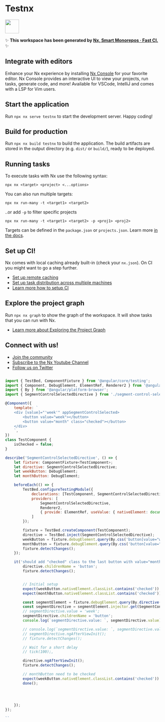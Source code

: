 # Testnx

<a alt="Nx logo" href="https://nx.dev" target="_blank" rel="noreferrer"><img src="https://raw.githubusercontent.com/nrwl/nx/master/images/nx-logo.png" width="45"></a>

✨ **This workspace has been generated by [Nx, Smart Monorepos · Fast CI.](https://nx.dev)** ✨

## Integrate with editors

Enhance your Nx experience by installing [Nx Console](https://nx.dev/nx-console) for your favorite editor. Nx Console
provides an interactive UI to view your projects, run tasks, generate code, and more! Available for VSCode, IntelliJ and
comes with a LSP for Vim users.

## Start the application

Run `npx nx serve testnx` to start the development server. Happy coding!

## Build for production

Run `npx nx build testnx` to build the application. The build artifacts are stored in the output directory (e.g. `dist/` or `build/`), ready to be deployed.

## Running tasks

To execute tasks with Nx use the following syntax:

```
npx nx <target> <project> <...options>
```

You can also run multiple targets:

```
npx nx run-many -t <target1> <target2>
```

..or add `-p` to filter specific projects

```
npx nx run-many -t <target1> <target2> -p <proj1> <proj2>
```

Targets can be defined in the `package.json` or `projects.json`. Learn more [in the docs](https://nx.dev/features/run-tasks).

## Set up CI!

Nx comes with local caching already built-in (check your `nx.json`). On CI you might want to go a step further.

- [Set up remote caching](https://nx.dev/features/share-your-cache)
- [Set up task distribution across multiple machines](https://nx.dev/nx-cloud/features/distribute-task-execution)
- [Learn more how to setup CI](https://nx.dev/recipes/ci)

## Explore the project graph

Run `npx nx graph` to show the graph of the workspace.
It will show tasks that you can run with Nx.

- [Learn more about Exploring the Project Graph](https://nx.dev/core-features/explore-graph)

## Connect with us!

- [Join the community](https://nx.dev/community)
- [Subscribe to the Nx Youtube Channel](https://www.youtube.com/@nxdevtools)
- [Follow us on Twitter](https://twitter.com/nxdevtools)

```javascript

import { TestBed, ComponentFixture } from '@angular/core/testing';
import { Component, DebugElement, ElementRef, Renderer2 } from '@angular/core';
import { By } from '@angular/platform-browser';
import { SegmentControlSelectedDirective } from './segment-control-selected.directive';

@Component({
	template: `
	<div [value]="'week'" appSegmentControlSelected>
		<button value="week"></button>
		<button value="month" class="checked"></button>
	</div>
	`,
})
class TestComponent {
	isChecked = false;
}

describe('SegmentControlSelectedDirective', () => {
	let fixture: ComponentFixture<TestComponent>;
	let directive: SegmentControlSelectedDirective;
	let weekButton: DebugElement;
	let monthButton: DebugElement;

	beforeEach(() => {
		TestBed.configureTestingModule({
			declarations: [TestComponent, SegmentControlSelectedDirective],
			providers: [
				SegmentControlSelectedDirective,
				Renderer2,
				{ provide: ElementRef, useValue: { nativeElement: document.createElement('div') } },
			]
		});

		fixture = TestBed.createComponent(TestComponent);
		directive = TestBed.inject(SegmentControlSelectedDirective);
		weekButton = fixture.debugElement.query(By.css('button[value="week"]'));
		monthButton = fixture.debugElement.query(By.css('button[value="month"]'));
		fixture.detectChanges();
	});

	it('should add "checked" class to the last button with value="month" after a short delay', (done) => {
		directive.childrenName = 'button';
		fixture.detectChanges();


		// Initial setup
		expect(weekButton.nativeElement.classList.contains('checked')).toBeFalsy();
		expect(monthButton.nativeElement.classList.contains('checked')).toBeTruthy();

		const segmentElement = fixture.debugElement.query(By.directive(SegmentControlSelectedDirective));
		const segmentDirective = segmentElement.injector.get(SegmentControlSelectedDirective);
		// segmentDirective.value = 'week';
		segmentDirective.childrenName = 'button';
		console.log(`segmentDirective.value: `, segmentDirective.value);

		// console.log(`segmentDirective.value: `, segmentDirective.value);
		// segmentDirective.ngAfterViewInit();
		// fixture.detectChanges();

		// Wait for a short delay
		// tick(100);,

		directive.ngAfterViewInit();
		fixture.detectChanges();

		// monthButton need to be checked
		expect(weekButton.nativeElement.classList.contains('checked')).toBeTruthy();
		done();




	});
});

``


